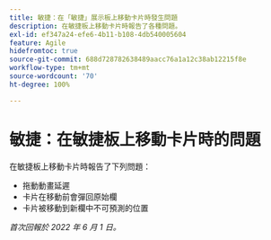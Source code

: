 ```yaml
---
title: 敏捷：在「敏捷」展示板上移動卡片時發生問題
description: 在敏捷板上移動卡片時報告了各種問題。
exl-id: ef347a24-efe6-4b11-b108-4db540005604
feature: Agile
hidefromtoc: true
source-git-commit: 688d728782638489aacc76a1a12c38ab12215f8e
workflow-type: tm+mt
source-wordcount: '70'
ht-degree: 100%

---
```


# 敏捷：在敏捷板上移動卡片時的問題

<!--Valid issue, won't fix-->

在敏捷板上移動卡片時報告了下列問題：

* 拖動動畫延遲
* 卡片在移動前會彈回原始欄
* 卡片被移動到新欄中不可預測的位置

_首次回報於 2022 年 6 月 1 日。_
